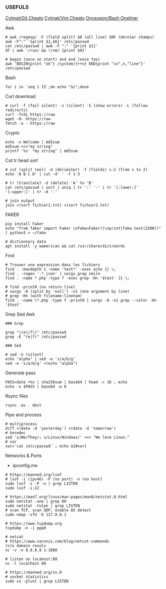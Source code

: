 ### USEFULS
 
[Cylmat/Git Cheats](https://github.com/cylmat/cheats/blob/main/GIT-cheats.md)
[Cylmat/Vim Cheats](https://github.com/cylmat/cheats/blob/main/VIM-cheats.md) 
[Onceupon/Bash Oneliner](https://github.com/onceupon/Bash-Oneliner)   

Awk
```
# awk /regexp/ -F (field split) $0 (all line) $NF (dernier champs)
awk -F":" '{print $1,$6}' /etc/passwd
cat /etc/passwd | awk -F ":" '{print $1}'
df | awk '/run/ && !/vm/ {print $0}'

# begin (once on start) and end (once too)
awk 'BEGIN{print "ok"} /system/{++n} END{print "in",n,"line"}' /etc/passwd
```

Bash
```
for i in `seq 1 15`;do echo "$i";done
```

Curl download
```
# curl -f (fail silent) -s (silent) -S (show errors) -L (follow redirects)
curl -fsSL https://raw
wget -O- https://raw
fetch -o - https://raw
```

Crypto
```
echo -n Welcome | md5sum
md5sum <<<"my string"
printf '%s' "my string" | md5sum
```

Cut tr head sort
```
# cut (split tool) -d (delimiter) -f (fields) x-2 (from x to 2)
echo 'A B C D' | cut -d' ' -f 1-3

# tr (translate) -d (delete) 'A' to 'B'
cat /etc/passwd | sort | uniq | tr ':' '-' | tr '[:lower:]' '[:upper:]' | tr –d ’-’

# join output
join <(sort fichier1.txt) <(sort fichier2.txt)
```

FAKER
```
pip install Faker
echo "from faker import Faker \nfake=Faker()\nprint(fake.text(2500))" | python3 > ~/fake

# dictionnary data
apt install -y wamerican && cat /usr/share/dict/words 
```

Find
```
# Trouver une expression dans les fichiers
find . -maxdepth 1 -name 'test*' -exec echo {} \;
find . -regex '.*.json' | xargs grep smile
find . -name *.php -type f -exec grep -Hn '$test' {} \;

# find -print0 (no return line)
# xargs -0 (split by 'null') -n1 (one argument by line)
# grep -Hn (with filename:linenum)
find . -name \*.php -type f -print0 | xargs -0 -n1 grep --color -Hn '$test'
```

Grep Sed Awk
```
### Grep

grep "\(e\|f\)" /etc/passwd
grep -E "(e|f)" /etc/passwd

### Sed

# sed -n (silent)
echo "alpha" | sed -e 's/a/b/g'
sed -e 's/a/b/g' <(echo "alpha")
```

Generate pass
```
PASS=date +%s | sha256sum | base64 | head -c 16 ; echo
echo -n $PASS | base64 -w 0
```

Rsync files
```
rsync -av . dest
```

Pipe and process
```
# multiprocess
diff <(date -d 'yesterday') <(date -d 'tomorrow')
# heredoc
sed 's/We/They/; s/Linux/Windows/' <<< "We love Linux."
# var
var=`cat /etc/passwd` ; echo ${#var}
```

Networks & Ports
- ipconfig.me

```
# https://manned.org/lsof
# lsof -i (ipv46) -P (no port) -n (no host) 
sudo lsof -i -P -n | grep LISTEN
sudo lsof -i:22

# https://man7.org/linux/man-pages/man8/netstat.8.html
sudo netstat -ano | grep 80
sudo netstat -tulpn | grep LISTEN
# scan TCP, scan UDP, enable OS detect
sudo nmap -sTU -O 127.0.0.1

# https://www.tcpdump.org
tcpdump -n -i ppp0

# netcat
# https://www.varonis.com/blog/netcat-commands
(n)o domain resolv
nc -v -n 8.8.8.8 1-1000

# listen on locahost:80
nc -l localhost 80

# https://manned.org/ss.8
# socket statistics
sudo ss -plunt | grep LISTEN
```
